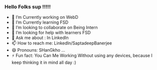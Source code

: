 ### Hello Folks sup !!!!!

- 🔭 I’m Currently working on WebD
- 🌱 I’m Currently learning FSD
- 👯 I’m looking to collaborate on Being Intern
- 🤔 I’m looking for help with learners FSD
- 💬 Ask me about : In LinkedIn 
- 📫 How to reach me: LinkedIn/SaptadeepBanerjee
- 😄 Pronouns: SHanGkho ...
- ⚡ Fun fact: You Can Me Working Without using any devices, because I keep thinking it in mind all day :)

<!--
**imSanko/imSanko** is a ✨ _special_ ✨ repository because its `README.md` (this file) appears on your GitHub profile.

Here are some ideas to get you started:

-->
